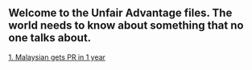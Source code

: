 ## Welcome to the Unfair Advantage files. The world needs to know about something that no one talks about.  

[1. Malaysian gets PR in 1 year](https://github.com/faceb0Ok/unfairadvantage.io/Malaysian_gets_PR_in_1_year.html) 
